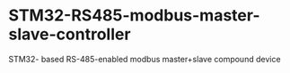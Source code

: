 # STM32-RS485-modbus-master-slave-controller
STM32- based RS-485-enabled modbus master+slave compound device
